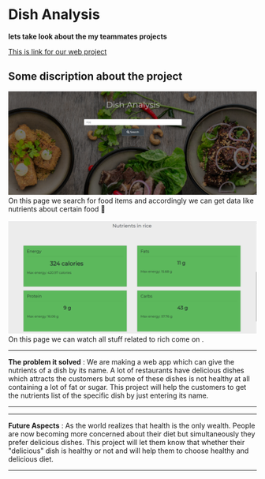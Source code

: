 # Dish Analysis 
**lets take look about the my teammates projects**

[This is link for our web project](https://vihanhackathon.netlify.app/ "Please have a look")

## Some discription about the project
 ![This is our home page](./image/home.png)
 On this page we search for food items and accordingly we can get data like nutrients about certain food 🍲 
 
 
 ![This is result page ]( ./image/details.png)
 On this page we can watch all stuff related to rich come on .
 
 
 
 *** 
 **The problem it solved** : We are making a web app which can give the nutrients of a dish by its name.
A lot of restaurants have delicious dishes which attracts the customers but some of these dishes is not healthy at all containing a lot of fat or sugar.
This project will help the customers to get the nutrients list of the specific dish by just entering its name.
***

***
**Future Aspects** : As the world realizes that health is the only wealth. People are now becoming more concerned about their diet but simultaneously they prefer delicious dishes. This project will let them know that whether their "delicious" dish is healthy or not and will help them to choose healthy and delicious diet.
***
